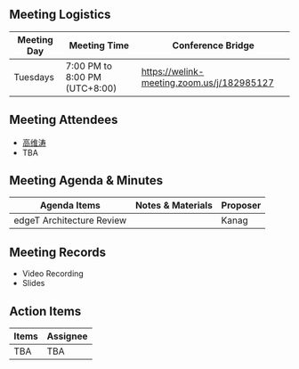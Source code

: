 ## Meeting Logistics

| Meeting Day  |  Meeting Time  | Conference Bridge  |
|---|---|---|
| Tuesdays  | 7:00 PM to 8:00 PM (UTC+8:00)   |  https://welink-meeting.zoom.us/j/182985127  |


## Meeting Attendees
- [高维涛](https://gitee.com/Gao_Victor)
- TBA

## Meeting Agenda & Minutes
|  Agenda Items  |  Notes & Materials   |  Proposer |
|---|---|---|
|  edgeT Architecture Review  |    | Kanag |


## Meeting Records
- Video Recording
- Slides


## Action Items
|  Items | Assignee   |
|---|---|
| TBA  | TBA|TBA



